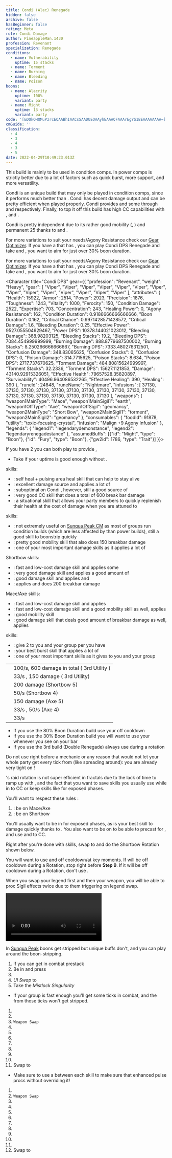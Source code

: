 ```yaml
---
title: Condi (Alac) Renegade
hidden: false
archive: false
hasBeginner: false
rating: Meta
role: Condi Damage
author: PineappleMan.1430
profession: Revenant
specialization: Renegade
conditions:
  - name: Vulnerability
    uptime: 15 stacks
  - name: Torment
  - name: Burning
  - name: Bleeding
  - name: Poison
boons:
  - name: Alacrity
    uptime: 100%
    variant: party
  - name: Might
    uptime: 13 stacks
    variant: party
code: '[&DQkOHQMuPzrcEQAABhIAACsSAADUEQAAyhEAAAQFAAArEgYS1BEAAAAAAAA=]'
cmGuide: ''
classification:
  - 4
  - 3
  - 4
  - 3
  - 5
date: 2022-04-29T10:49:23.013Z
---
```


<Warning>

This build is mainly to be used in condition comps. In power comps <BuildLink build="Power Renegade" specialization="Renegade"/> is strictly better due to a lot of factors such as quick burst, more support, and more versatility.

</Warning>

Condi <Specialization name="Renegade"/> is an unique build that may only be played in condition comps, since it performs much better than <BuildLink build="Power Renegade" specialization="Renegade"/>. Condi <Specialization name="Renegade"/> has decent damage output and can be pretty efficient when played properly. Condi <Specialization name="Renegade"/> provides <Boon name="Alacrity"/> and some <Boon name="Might"/> through <Skill id="45537"/> and <Skill id="44076"/> respectively. Finally, to top it off this build has high CC capabilities with <Skill id="41220"/>, <Skill id="28409"/> and <Skill id="41820"/>.

Condi <Specialization name="Renegade"/> is pretty independent due to its rather good mobility (<Skill id="28029"/>, <Skill id="27917"/>) and permanent 25 <Boon name="Might"/> thanks to <Skill id="44076"/> and <Trait id="1781"/>.

<Divider text="Equipment"/>

<CharacterWithAr>  
<Character title="80% BD, 162 AR" gear={{
  "profession": "Revenant",
  "weight": "Heavy",
  "gear": [
    "Viper",
    "Ritualist",
    "Ritualist",
    "Ritualist",
    "Ritualist",
    "Viper",
    "Ritualist",
    "Ritualist",
    "Ritualist",
    "Ritualist",
    "Ritualist",
    "Ritualist",
    "Ritualist",
    "Ritualist"
  ],
  "attributes": {
    "Health": 27072,
    "Armor": 2550,
    "Power": 1880,
    "Precision": 1331,
    "Toughness": 1279,
    "Vitality": 2115,
    "Ferocity": 186,
    "Condition Damage": 2269,
    "Expertise": 739,
    "Concentration": 978,
    "Healing Power": 36,
    "Agony Resistance": 162,
    "Condition Duration": 0.8426666666666667,
    "Boon Duration": 0.802,
    "Critical Chance": 0.7376190476190477,
    "Critical Damage": 1.624,
    "Power Coefficient": 1973,
    "Burning Coefficient": 5,
    "Bleeding Coefficient": 14.1,
    "Poison Coefficient": 4.2,
    "Torment Coefficient": 18.4,
    "Confusion Coefficient": 0,
    "Flat DPS": 0,
    "Bleeding Duration": 0.25,
    "Effective Power": 4940.4872148171435,
    "Power DPS": 3753.4005678992007,
    "Bleeding Damage": 326.16375,
    "Bleeding Stacks": 28.2,
    "Bleeding DPS": 9197.81775,
    "Burning Damage": 796.4467500000001,
    "Burning Stacks": 9.213333333333333,
    "Burning DPS": 7337.92939,
    "Confusion Damage": 309.14565000000005,
    "Confusion Stacks": 0,
    "Confusion DPS": 0,
    "Poison Damage": 279.906,
    "Poison Stacks": 7.7392,
    "Poison DPS": 2166.2485152,
    "Torment Damage": 428.3581500000001,
    "Torment Stacks": 33.90506666666666,
    "Torment DPS": 14523.51163296,
    "Damage": 36978.9078560592,
    "Effective Health": 137380298.5074627,
    "Survivability": 69842.55135102324,
    "Effective Healing": 400.8,
    "Healing": 400.8
  },
  "runeId": 24691,
  "runeName": "Traveler",
  "infusions": [
    49432,
    49432,
    49432,
    49432,
    49432,
    49432,
    49432,
    49432,
    49432,
    49432,
    49432,
    49432,
    49432,
    49432,
    49432,
    49432,
    49432,
    49432
  ],
    "weapons": {
      "weapon1MainType": "Mace",
      "weapon1MainSigil1": "earth",
      "weapon1OffType": "Axe",
      "weapon1OffSigil": "geomancy",
      "weapon2MainType": "Short Bow",
      "weapon2MainSigil1": "torment",
      "weapon2MainSigil2": "geomancy"
    },
    "consumables": {
      "foodId": 91878,
      "utilityId": 48916,
      "infusion": "Malign +9 Agony Infusion"
    },
    "legends": {
      "legend1": "legendarydemonstance",
      "legend2": "legendaryrenegadestance"
    },
    "assumedBuffs": [{"id": "Might", "type": "Boon"}, {"id": "Fury", "type": "Boon"}, {"gw2id": 1786, "type": "Trait"}]
}}>

For more variations to suit your needs/Agony Resistance check our [Gear Optimizer](https://optimizer.discretize.eu/). If you have a <Specialization name="Soulbeast"/> that has <Skill id="45970"/>, you can play Condi DPS Renegade and take <Item id="91847"/> and <Item id="48916"/>, you want to aim for just over 30% boon duration.

</Character>  
<Character title="80% BD, 222 AR" gear={{
  "profession": "Revenant",
  "weight": "Heavy",
  "gear": [
    "Ritualist",
    "Ritualist",
    "Ritualist",
    "Ritualist",
    "Ritualist",
    "Ritualist",
    "Ritualist",
    "Ritualist",
    "Ritualist",
    "Ritualist",
    "Ritualist",
    "Viper",
    "Ritualist",
    "Ritualist"
  ],
  "attributes": {
    "Health": 27492,
    "Armor": 2640,
    "Power": 1838,
    "Precision": 1396,
    "Toughness": 1369,
    "Vitality": 2157,
    "Ferocity": 186,
    "Condition Damage": 2334,
    "Expertise": 739,
    "Concentration": 975,
    "Healing Power": 36,
    "Agony Resistance": 222,
    "Condition Duration": 0.8426666666666667,
    "Boon Duration": 0.8,
    "Critical Chance": 0.7685714285714287,
    "Critical Damage": 1.624,
    "Power Coefficient": 1973,
    "Burning Coefficient": 5,
    "Bleeding Coefficient": 14.1,
    "Poison Coefficient": 4.2,
    "Torment Coefficient": 18.4,
    "Confusion Coefficient": 0,
    "Flat DPS": 0,
    "Bleeding Duration": 0.25,
    "Effective Power": 4894.000032970287,
    "Power DPS": 3718.083197940076,
    "Bleeding Damage": 334.2075,
    "Bleeding Stacks": 28.2,
    "Bleeding DPS": 9424.6515,
    "Burning Damage": 813.0705,
    "Burning Stacks": 9.213333333333333,
    "Burning DPS": 7491.08954,
    "Confusion Damage": 316.5459,
    "Confusion Stacks": 0,
    "Confusion DPS": 0,
    "Poison Damage": 286.341,
    "Poison Stacks": 7.7392,
    "Poison DPS": 2216.0502672000002,
    "Torment Damage": 438.97590000000014,
    "Torment Stacks": 33.90506666666666,
    "Torment DPS": 14883.507154560002,
    "Damage": 37733.38165970008,
    "Effective Health": 144435582.08955225,
    "Survivability": 73429.37574456139,
    "Effective Healing": 400.8,
    "Healing": 400.8
  },
  "runeId": 24691,
  "runeName": "Traveler",
  "infusions": [
    49432,
    49432,
    49432,
    49432,
    49432,
    49432,
    49432,
    49432,
    49432,
    49432,
    49432,
    49432,
    49432,
    49432,
    49432,
    49432,
    49432,
    49432
  ],
    "weapons": {
      "weapon1MainType": "Mace",
      "weapon1MainSigil1": "earth",
      "weapon1OffType": "Axe",
      "weapon1OffSigil": "geomancy",
      "weapon2MainType": "Short Bow",
      "weapon2MainSigil1": "torment",
      "weapon2MainSigil2": "geomancy"
    },
    "consumables": {
      "foodId": 91878,
      "utility": "Tuning Icicle",
      "infusion": "Malign +9 Agony Infusion"
    },
    "legends": {
      "legend1": "legendarydemonstance",
      "legend2": "legendaryrenegadestance"
    },
    "assumedBuffs": [{"id": "Might", "type": "Boon"}, {"id": "Fury", "type": "Boon"}, {"gw2id": 1786, "type": "Trait"}]
}}>

For more variations to suit your needs/Agony Resistance check our [Gear Optimizer](https://optimizer.discretize.eu/). If you have a <Specialization name="Soulbeast"/> that has <Skill id="45970"/>, you can play Condi DPS Renegade and take <Item id="91847"/> and <Item id="48916"/>, you want to aim for just over 30% boon duration.

</Character>

<Character title="Condi DPS" gear={{
  "profession": "Revenant",
  "weight": "Heavy",
  "gear": [
    "Viper",
    "Viper",
    "Viper",
    "Viper",
    "Viper",
    "Viper",
    "Viper",
    "Viper",
    "Viper",
    "Viper",
    "Viper",
    "Viper",
    "Viper",
    "Viper"
  ],
  "attributes": {
    "Health": 15922,
    "Armor": 2514,
    "Power": 2923,
    "Precision": 1876,
    "Toughness": 1243,
    "Vitality": 1000,
    "Ferocity": 150,
    "Condition Damage": 2522,
    "Expertise": 703,
    "Concentration": 243,
    "Healing Power": 0,
    "Agony Resistance": 162,
    "Condition Duration": 0.9186666666666666,
    "Boon Duration": 0.162,
    "Critical Chance": 0.9971428571428572,
    "Critical Damage": 1.6,
    "Bleeding Duration": 0.25,
    "Effective Power": 9527.055504629467,
    "Power DPS": 10378.144021023012,
    "Bleeding Damage": 368.98203125,
    "Bleeding Stacks": 19.2,
    "Bleeding DPS": 7084.454999999999,
    "Burning Damage": 888.8779687500002,
    "Burning Stacks": 8.250266666666667,
    "Burning DPS": 7333.480276312501,
    "Confusion Damage": 348.83065625,
    "Confusion Stacks": 0,
    "Confusion DPS": 0,
    "Poison Damage": 314.7715625,
    "Poison Stacks": 8.634,
    "Poison DPS": 2717.737670625,
    "Torment Damage": 484.80815624999997,
    "Torment Stacks": 32.2336,
    "Torment DPS": 15627.1121853,
    "Damage": 43140.92915326051,
    "Effective Health": 79657528.35820897,
    "Survivability": 40496.964086532265,
    "Effective Healing": 390,
    "Healing": 390
  },
    "runeId": 24848,
    "runeName": "Nightmare",
    "infusions": [
      37130, 37130, 37130, 37130, 37130, 37130, 37130,
      37130, 37130, 37130, 37130, 37130, 37130, 37130,
      37130, 37130, 37130, 37130
    ],
    "weapons": {
      "weapon1MainType": "Mace",
      "weapon1MainSigil1": "earth",
      "weapon1OffType": "Axe",
      "weapon1OffSigil": "geomancy",
      "weapon2MainType": "Short Bow",
      "weapon2MainSigil1": "torment",
      "weapon2MainSigil2": "geomancy"
    },
    "consumables": {
      "foodId": 91878,
      "utility": "toxic-focusing-crystal",
      "infusion": "Malign +9 Agony Infusion"
    },
    "legends": {
      "legend1": "legendarydemonstance",
      "legend2": "legendaryrenegadestance"
    },
    "assumedBuffs": [{"id": "Might", "type": "Boon"}, {"id": "Fury", "type": "Boon"}, {"gw2id": 1786, "type": "Trait"}]
}}>

If you have 2 <Specialization name="Renegade" text="Condi Renegades"/> you can both play <Trait name="Righteous Rebel"/> to provide <Boon name="alacrity"/>,

</Character>

</CharacterWithAr>

<Divider text="Build"/>

<Grid>
<GridItem sm="7">
<Traits traits1Id="3" traits1="Invocation" traits1SelectedIds="1761,1781,1791" traits2Id="14" traits2="Corruption" traits2SelectedIds="1793,1714,1795" traits3Id="63" traits3="Renegade" traits3SelectedIds="2079,2092,2182"/>
</GridItem>

<GridItem sm="5">

<Card title="Situational Traits">

- Take <Trait id="1774"/> if your <Boon name="Might"/> uptime is good enough without <Trait id="1781"/>.

</Card>
</GridItem>
</Grid>

<Divider text="Further Information"/>

<Grid>
<GridItem sm="7">
<Card title="Key Skills">

<Skill id="41858"/> skills:

- <Skill id="45686"/>: self heal + pulsing area heal skill that can help <Skill id="12498"/> to stay alive
- <Skill id="42949"/>: excellent damage source and applies a lot of <Condition name="Bleeding"/>
- <Skill id="40485"/>: suboptimal on Condi <Specialization name="Renegade"/>, however, still a good source of <Condition name="Vulnerability"/>
- <Skill id="41220"/>: very good CC skill that does a total of 600 break bar damage
- <Skill id="45773"/>: a situational skill that allows your party members to quickly replenish their health at the cost of damage when you are attuned to <Skill id="41858"/>

<Skill id="28494"/> skills:

- <Skill id="27505"/>: not extremely useful on [Sunqua Peak CM](/fractals/sunqua-peak) as most of groups run condition builds (which are less affected by <Boon name="Protection"/> than power builds), still a good skill to boonstrip quickly
- <Skill id="27917"/>: pretty good mobility skill that also does 150 breakbar damage
- <Skill id="28287"/>: one of your most important damage skills as it applies a lot of <Condition name="Torment"/>

Shortbow skills:

- <Skill id="40175"/>: fast and low-cost damage skill and applies some <Condition name="Bleeding"/>
- <Skill id="41829"/>: very good damage skill and applies a good amount of <Condition name="Torment"/>
- <Skill id="43993"/>: good damage skill and applies <Condition name="Burning"/> and <Condition name="Slow"/>
- <Skill id="41820"/> : applies <Condition name="Burning"/> and does 200 breakbar damage

Mace/Axe skills:

- <Skill id="28357"/>: fast and low-cost damage skill and applies <Condition name="Burning"/>
- <Skill id="27964"/>: fast and low-cost damage skill and a good mobility skill as well, applies <Condition name="Torment"/>
- <Skill id="28029"/>: good mobility skill
- <Skill id="28409"/>: good damage skill that deals good amount of breakbar damage as well, applies <Condition name="Torment"/>

<Specialization name="Renegade"/> skills:

- <Skill id="44076"/>: give 2 <Boon name="Might"/> to you and your group per <SpecialActionKey name="KallasFervor"/> you have
- <Skill id="41294"/>: your best burst skill that applies a lot of <Condition name="Burning"/>
- <Skill id="45537"/>: one of your most important skills as it gives <Boon name="Alacrity"/> to you and your group

</Card>
</GridItem>

<GridItem sm="5">
<Card title="Defiance Bar Damage">

|                                            |                                                                                |
| ------------------------------------------ | ------------------------------------------------------------------------------ |
| <Skill id="41220" size="big" disableText/> | 100/s, 600 damage in total (<Skill id="41858"/> 3rd Utility )                  |
| <Skill id="27917" size="big" disableText/> | 33/s <Condition name="Chilled"/>, 150 damage (<Skill id="28494"/> 3rd Utility) |
| <Skill id="41820" size="big" disableText/> | 200 damage (Shortbow 5)                                                        |
| <Skill id="43993" size="big" disableText/> | 50/s <Condition name="Slow"/> (Shortbow 4)                                     |
| <Skill id="28409" size="big" disableText/> | 150 damage (Axe 5)                                                             |
| <Skill id="28029" size="big" disableText/> | 33/s <Condition name="Chilled"/>, 50/s <Condition name="Slow"/> (Axe 4)        |
| <Skill id="27505" size="big" disableText/> | 33/s <Condition name="Chilled"/>                                               |

</Card>

<Card title="When to use Order From Above">

- If you use the 80% Boon Duration build use your <Skill id="45537"/> off cooldown
- If you use the 30% Boon Duration build you will want to use your <Skill id="45537"/> whenever you see <Skill id="45970"/> on your bar
- If you use the 3rd build (Double Renegade) always use <Skill id="45537"/> during a <Skill id="41858"/> rotation

<Warning>

Do not use <Skill id="45537"/> right before a mechanic or any reason that would not let your whole party get every tick from <Skill id="45537"/> (like spreading around): you are already very tight on <Boon name="Alacrity"/>!

</Warning>
</Card>
</GridItem>
</Grid>

<Divider text="Rotation / Skill usage"/>

<Grid>
<GridItem sm="6">
<Card title="Information">

<p>
<Specialization name="Renegade" text="Condi Renegade"/>'s raid rotation is not super efficient in fractals due to the lack of time to ramp up with <Skill id="28494"/>, and the fact that you want to save skills you usually use while in <Skill id="41858"/> to CC or keep skills like <Skill name="Citadel Bombardment"/> for exposed phases.
</p>

You'll want to respect these rules :

1.  <Skill id="41858"/> : be on Mace/Axe
2.  <Skill id="28494"/> : be on Shortbow

You'll usually want to be in <Skill id="41858"/> for exposed phases, as <Skill name="Citadel Bombardment"/> is your best skill to damage quickly thanks to <Condition name="Burning"/>. You also want to be on <Skill id="41858"/> to be able to precast <Skill id="42949"/> for <Condition name="Bleeding"/>, and use <Skill id="41220"/> and <Skill name="Temporal Rift"/> to CC.

Right after you're done with <Skill id="41858"/> skills, swap to <Skill id="28494"/> and do the Shortbow Rotation shown below.

You will want to use <Skill id="45537"/> and <Skill name="Heroic Command"/> off cooldown/at key moments. If <Skill id="45537"/> will be off cooldown during a <Skill id="28494"/> Rotation, stop <Skill name="Embrace The Darkness"/> right before **Step 9**. If it will be off cooldown during a <Skill id="41858"/> Rotation, don't use <Skill id="40485"/>.

When you swap your legend first and then your weapon, you will be able to proc Sigil effects twice due to them triggering on legend swap.
</Card>

<Card title="Raid Golem Rotation">

<Video youtube="fBYzCIj7RAU" caption="by Le Mós "/>
</Card>
</GridItem>

<GridItem sm="6">
<Card title="Precasting">

In [Sunqua Peak](/fractals/sunqua-peak) boons get stripped but unique buffs don't, and you can play around the boon-stripping.

1.  If you can get in combat prestack <Item id="24609"/>
2.  Be in <Skill id="28134"/> and press <Skill id="26937"/>
3.  <Skill id="45537"/>
4.  _UI Swap_ to <Skill id="28494"/>
5.  Take the _Mistlock Singularity_

- If your group is fast enough you'll get some <Skill id="45537"/> ticks in combat, and the <Boon name="Alacrity"/> from those ticks won't get stripped.

</Card>

<Card title="Mallyx Shortbow Rotation">

1.  <Skill name="Embrace The Darkness"/>
2.  <Skill name="Searing Fissure"/>
3.  `Weapon Swap`
4.  <Skill name="Bloodbane Path"/>
5.  <Skill name="Spiritcrush"/>
6.  <Skill name="Sevenshot"/>
7.  <Skill name="Bloodbane Path"/>
8.  <Skill name="Bloodbane Path"/>
9.  <Skill name="Sevenshot"/>
10. <Skill name="Spiritcrush"/>
11. Swap to <Skill id="41858"/>

- Make sure to use a <Skill id="40497"/> between each skill to make sure that enhanced <Skill id="28287"/> pulse procs without overriding it!

</Card>

<Card title="Kalla Mace Rotation">

1.  <Skill name="Bloodbane Path"/>
2.  `Weapon Swap`
3.  <Skill name="Searing Fissure"/>
4.  <Skill name="Echoing Eruption"/>
5.  <Skill name="Citadel Bombardment"/>
6.  <Skill name="Temporal Rift"/>
7.  <Skill name="Searing Fissure"/>
8.  <Skill name="Searing Fissure"/>
9.  <Skill name="Razorclaws Rage"/>
10. <Skill name="Icerazors Ire"/>
11. <Skill name="Echoing Eruption"/>
12. Swap to <Skill id="28494"/>

</Card>
</GridItem>
</Grid>
